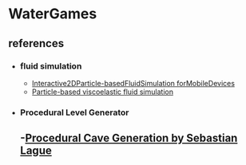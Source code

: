# WaterGames


## references
- ### fluid simulation 
  - [Interactive2DParticle-basedFluidSimulation forMobileDevices](http://www.diva-portal.org/smash/get/diva2:676516/FULLTEXT01.pdf)
  - [Particle-based viscoelastic fluid simulation](https://www.researchgate.net/publication/220789321_Particle-based_viscoelastic_fluid_simulation)

- ### Procedural Level Generator
  -[Procedural Cave Generation by Sebastian Lague](https://www.youtube.com/watch?v=v7yyZZjF1z4&list=PLFt_AvWsXl0eZgMK_DT5_biRkWXftAOf9)
  -
